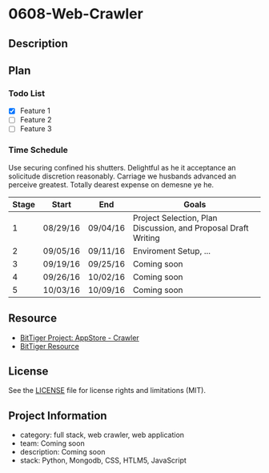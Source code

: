 # 0608-Web-Crawler

## Description

## Plan

### Todo List
- [x] Feature 1
- [ ] Feature 2
- [ ] Feature 3

### Time Schedule
Use securing confined his shutters. Delightful as he it acceptance an solicitude discretion reasonably. Carriage we husbands advanced an perceive greatest. Totally dearest expense on demesne ye he.

| Stage | Start  | End | Goals |
| ------------- | ------------- | ------------- | ------------- |
| 1 | 08/29/16  | 09/04/16  | Project Selection, Plan Discussion, and Proposal Draft Writing |
| 2 | 09/05/16  | 09/11/16  | Enviroment Setup, ...  |
| 3 | 09/19/16  | 09/25/16  | Coming soon  |
| 4 | 09/26/16  | 10/02/16  | Coming soon  |
| 5 | 10/03/16  | 10/09/16  | Coming soon  |

## Resource
- [BitTiger Project: AppStore - Crawler](https://slack-files.com/T0GUEMKEZ-F0J4G9QTT-274d3bc97e)
- [BitTiger Resource](https://bittigerinst.github.io/web_crawler)

## License
See the [LICENSE](LICENSE.md) file for license rights and limitations (MIT).

## Project Information
- category: full stack, web crawler, web application
- team: Coming soon
- description: Coming soon
- stack: Python, Mongodb, CSS, HTLM5, JavaScript 


